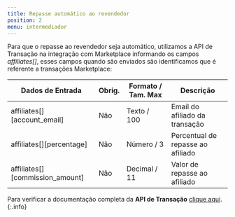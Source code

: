```yaml
---
title: Repasse automático ao revendedor
position: 2
menu: intermediador
---
```


Para que o repasse ao revendedor seja automático, utilizamos a API de Transação na integração com Marketplace informando os campos _affiliates[]_, esses campos quando são enviados são identificamos que é referente a transações Marketplace:

| Dados de Entrada                      |  Obrig.  | Formato / Tam. Max   | Descrição                             |
|---------------------------------------|----------|----------------------|---------------------------------------|
|   affiliates[][account_email]         |   Não    | Texto / 100	        | Email do afiliado da transação        |
|   affiliates[][percentage]            |   Não    | Número / 3	          | Percentual de repasse ao afiliado     |
|   affiliates[][commission_amount]     |   Não    | Decimal / 11	        | Valor de repasse ao afiliado          |


Para verificar a documentação completa da **API de Transação** <a href="/intermediador/apis/#api-transacao" target="_blank" class="linkPadraoVerde">clique aqui</a>.
{:.info}